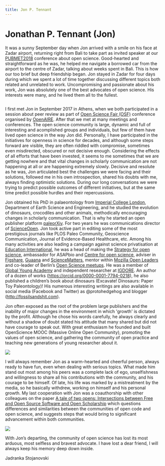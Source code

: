 ```yaml
---
title: Jon P. Tennant
---
```


# Jonathan P. Tennant (Jon)

It was a sunny September day when Jon arrived with a smile on his face at Zadar
airport, returning right from Bali to take part as invited speaker at our
[PUBMET2018](http://pubmet.unizd.hr/pubmet2018/) conference about open science.
Good-hearted and straightforward as he was, he helped me navigate a borrowed car
from the airport to the centre of Zadar, talking about weeks spent in Bali. This
is how our too brief but deep friendship began. Jon stayed in Zadar for four
days during which we spent a lot of time together discussing different topics
both related and unrelated to work. Uncompromising and passionate about his
work, Jon was absolutely one of the best advocates of open science. His
interests were many, and he lived them all to the fullest.

<div class="ar mx-auto" style="--w: 1600; --h: 858;">
  <div class="ar-media">
    <img class="rounded" src="{{ cloudinary('jon/2_spjmcg.jpg') }}" alt="" />
  </div>
</div>

I first met Jon in September 2017 in Athens, when we both participated in a
session about peer review as part of [Open Science Fair
(OSF)](https://www.opensciencefair.eu/) conference organised by
[OpenAIRE](https://www.openaire.eu/). After that we met at many meetings and
conferences. The open science community is large, dynamic and full of
interesting and acomplished groups and individuals, but few of them have lived
open science in the way Jon did. Personally, I have participated in the
initiatives for openness in science for decades, and although some steps forward
are visible, they are often riddled with compromise, sometimes even misdirected,
obscured or not decisive enough. Considering the effects of all efforts that
have been invested, it seems to me sometimes that we are getting nowhere and
that vital changes in scholarly communication are not happening at all or are
happening extremely slowly. Decisive and resolute as he was, Jon articulated
best the challenges we were facing and their solutions, followed me in his own
introspection, shared his doubts with me, always finding optimistic solutions.
During our long conversations we were trying to predict possible outcomes of
different initiatives, but at the same time predict possible hurdles and their
repercussions.

Jon obtained his PhD in palaeontology from [Imperial College
London](https://www.imperial.ac.uk/), Department of Earth Science and
Engineering, and he studied the evolution of dinosaurs, crocodiles and other
animals, methodically encouraging changes in scholarly communication. That is
why he started an open publisher platform [paleorXiv](https://paleorxiv.org/).
For two years he was communications director of
[ScienceOpen](https://www.scienceopen.com/). Jon took active part in editing
some of the most prestigious journals like PLOS Paleo Community, Geoscience
Communication, Journal of Evidence-Based Healthcare, etc. Among his many
activities are also leading a campaign against science privatisation at
[Education International](https://www.ei-ie.org/), he was a head of making the
[Strategy for open science](https://osf.io/preprints/metaarxiv/b4v8p/),
ambassador for ASAPbio and [Centre for open science](https://cos.io/), adviser
in [Figshare](https://figshare.com/), [Guaana](https://blog.guaana.com/) and
[ScienceMatters](https://www.sciencematters.io/), mentor within [Mozilla Open
Leaders](https://foundation.mozilla.org/en/initiatives/mozilla-open-leaders/)
and co-leader of Berlin’s [Open Science
meetups](https://www.meetup.com/Berlin-Open-Science-Meetup/). He was a member of
[Global Young Academy](https://globalyoungacademy.net/) and independent
researcher at [IGDORE](https://igdore.org/). An author of a dozen of works
(https://orcid.org/0000-0001-7794-0218), he also published a children’s book
about dinosaurs (Excavate! Dinosaurs: Paper Toy Paleontology)! His numerous
interesting writings are also available in social media (Facebook and Twitter)
as @protohedgehog and blogger (http://fossilsandshit.com).

Jon often exposed as the root of the problem large publishers and the inability
of major changes in the environment in which 'growth' is dictated by the profit.
Although he chose his words carefully, he always clearly and without a shadow of
doubt stated his attitude that many shared but did not have courage to speak
out. With great enthusiasm he founded and built OpenScience MOOC (Massive Online
Open Community), promoting the values of open science, and gathering the
community of open practice and teaching new generations of young researcher
about it.

<div class="ar mx-auto" style="--w: 1600; --h: 1048;">
  <div class="ar-media">
    <img class="rounded" src="{{ cloudinary('jon/3_pdnmgr.jpg') }}" />
  </div>
</div>

I will always remember Jon as a warm-hearted and cheerful person, always ready
to have fun, even when dealing with serious topics. What made him stand out most
among his peers was a complete lack of ego, unselfishness and willingness to
share all his contributions with the community, and his courage to be himself.
Of late, his life was marked by a mistreatment by the media, so he basically
withdrew, working on himself and his personal growth. My last cooperation with
Jon was a coauthorship with other colleagues on the paper [A tale of two opens:
Intersections between Free and Open Source Software and Open
Scholarship](https://osf.io/preprints/socarxiv/2kxq8/) which questions
differences and similarities between the communities of open code and open
science, and suggests steps that would bring to significant advancement within
both communities.

<div class="ar mx-auto" style="--w: 1044; --h: 1600;">
  <div class="ar-media">
    <img class="rounded" src="{{ cloudinary('jon/4_al5sgt.jpg') }}" />
  </div>
</div>

With Jon’s departing, the community of open science has lost its most arduous,
most selfless and bravest advocate. I have lost a dear friend, I will always
keep his memory deep down inside.

<div class="italic text-center">
  <div class="mt-2">
  Jadranka Stojanovski
  </div>
</div>
